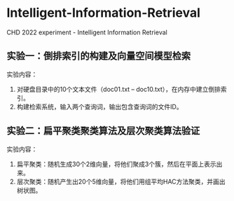 # Intelligent-Information-Retrieval
CHD 2022 experiment - Intelligent Information Retrieval

## 实验一：倒排索引的构建及向量空间模型检索  
实验内容：  
1. 对硬盘目录中的10个文本文件（doc01.txt – doc10.txt），在内存中建立倒排索引。  
2. 构建检索系统，输入两个查询词，输出包含查询词的文件ID。

## 实验二：扁平聚类聚类算法及层次聚类算法验证  
实验内容：  
1. 扁平聚类：随机生成30个2维向量，将他们聚成3个簇，然后在平面上表示出来。  
2. 层次聚类：随机产生出20个5维向量，将他们用组平均HAC方法聚类，并画出树状图。
